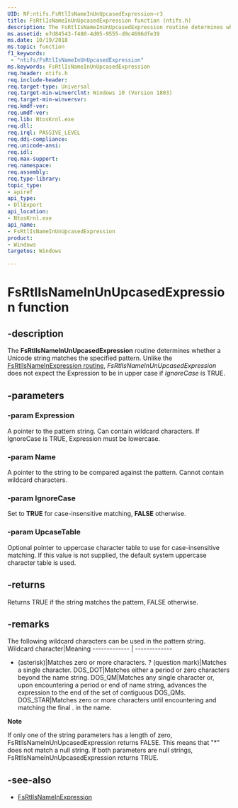 ```yaml
---
UID: NF:ntifs.FsRtlIsNameInUnUpcasedExpression~r3
title: FsRtlIsNameInUnUpcasedExpression function (ntifs.h)
description: The FsRtlIsNameInUnUpcasedExpression routine determines whether a Unicode string matches the specified pattern.
ms.assetid: e7d84543-f480-4d05-9555-d9c4696dfe39
ms.date: 10/19/2018
ms.topic: function
f1_keywords:
 - "ntifs/FsRtlIsNameInUnUpcasedExpression"
ms.keywords: FsRtlIsNameInUnUpcasedExpression
req.header: ntifs.h
req.include-header:
req.target-type: Universal
req.target-min-winverclnt: Windows 10 (Version 1803)
req.target-min-winversvr:
req.kmdf-ver:
req.umdf-ver:
req.lib: NtosKrnl.exe
req.dll:
req.irql: PASSIVE_LEVEL
req.ddi-compliance:
req.unicode-ansi:
req.idl:
req.max-support:
req.namespace:
req.assembly:
req.type-library: 
topic_type: 
- apiref
api_type: 
- DllExport
api_location: 
- NtosKrnl.exe
api_name: 
- FsRtlIsNameInUnUpcasedExpression
product:
- Windows
targetos: Windows

---
```


# FsRtlIsNameInUnUpcasedExpression function


## -description

The **FsRtlIsNameInUnUpcasedExpression** routine determines whether a Unicode string matches the specified pattern. Unlike the [FsRtlIsNameInExpression routine](https://docs.microsoft.com/windows-hardware/drivers/ddi/content/ntifs/nf-ntifs-_fsrtl_advanced_fcb_header-fsrtlisnameinexpression), *FsRtlIsNameInUnUpcasedExpression* does not expect the Expression to be in upper case if *IgnoreCase* is TRUE. 

## -parameters

### -param Expression

A pointer to the pattern string. Can contain wildcard characters. If IgnoreCase is TRUE, Expression must be lowercase. 

### -param Name

A pointer to the string to be compared against the pattern. Cannot contain wildcard characters.

### -param IgnoreCase

Set to **TRUE** for case-insensitive matching, **FALSE** otherwise.

### -param UpcaseTable

Optional pointer to uppercase character table to use for case-insensitive matching. If this value is not supplied, the default system uppercase character table is used.

## -returns

Returns TRUE if the string matches the pattern, FALSE otherwise.

## -remarks

The following wildcard characters can be used in the pattern string.
Wildcard character|Meaning
------------- | -------------
* (asterisk)|Matches zero or more characters.
? (question mark)|Matches a single character.
DOS_DOT|Matches either a period or zero characters beyond the name string.
DOS_QM|Matches any single character or, upon encountering a period or end of name string, advances the expression to the end of the set of contiguous DOS_QMs.
DOS_STAR|Matches zero or more characters until encountering and matching the final . in the name.

 
**Note**  

If only one of the string parameters has a length of zero, FsRtlIsNameInUnUpcasedExpression returns FALSE. This means that "*" does not match a null string. 
If both parameters are null strings, FsRtlIsNameInUnUpcasedExpression returns TRUE.

## -see-also
- [FsRtlIsNameInExpression](https://docs.microsoft.com/windows-hardware/drivers/ddi/content/ntifs/nf-ntifs-_fsrtl_advanced_fcb_header-fsrtlisnameinexpression)

